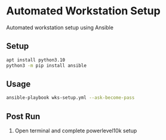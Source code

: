 # Automated Workstation Setup
Automated workstation setup using Ansible

## Setup
```bash
apt install python3.10
python3 -m pip install ansible
```

## Usage
```bash
ansible-playbook wks-setup.yml --ask-become-pass
```

## Post Run
1. Open terminal and complete powerlevel10k setup